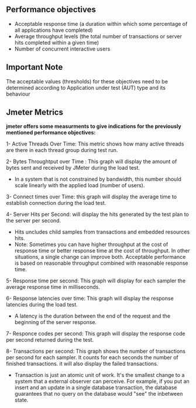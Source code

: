 ## Performance objectives
  - Acceptable response time (a duration within which some percentage of all applications have completed)
  - Average throughput levels (the total number of transactions or server hits completed within a given time)
  - Number of concurrent interactive users

## Important Note
   The acceptable values (thresholds) for these objectives need to be determined according to 
   Application under test (AUT) type and its behaviour
        

## Jmeter Metrics
**jmeter offers some measurments to give indications for the previously mentioned performance objectives:**

1- Active Threads Over Time:  This metric shows how many active threads are there in each thread group during test run.

2- Bytes Throughtput over Time : This graph will display the amount of bytes sent and received by JMeter during the load test.
   - In a system that is not constrained by bandwidth, this number should scale linearly with the applied load (number of users).

3- Connect times over Time: this graph will display the average time to establish connection during the load test.

4- Server Hits per Second:  will display the hits generated by the test plan to the server per second. 
   - Hits uncludes child samples from transactions and embedded resources hits.
   - Note: Sometimes you can have higher throughput at the cost of response time
            or better response time at the cost of throughput. In other situations, a single 
            change can improve both. Acceptable performance is based on reasonable throughput 
            combined with reasonable response time.

5- Response time per second:  This graph will display for each sampler the average response time in milliseconds.

6- Response latencies over time: This graph will display the response latencies during the load test. 
   - A latency is the duration between the end of the request and the beginning of the server response.

7- Responce codes per second: This graph will display the response code per second returned during the test.

8- Transactions per second: This graph shows the number of transactions per second for each sampler. 
It counts for each seconds the number of finished transactions. it will also display the failed transactions.
   - Transaction is just an atomic unit of work. It's the smallest change to a system that a external observer can perceive. For example, if you put an insert and an update in a single database transaction, the database guarantees that no query on the database would "see" the inbetween state.
